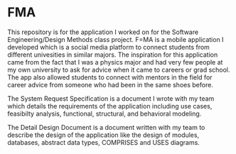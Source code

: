 # FMA

This repository is for the application I worked on for the Software Engineering/Design Methods class project. F=MA is a mobile application I developed which is a social media platform to connect students from different univesities in similar majors. The inspiration for this application came from the fact that I was a physics major and had very few people at my own university to ask for advice when it came to careers or grad school. The app also allowed students to connect with mentors in the field for career advice from someone who had been in the same shoes before. 

The System Request Specification is a document I wrote with my team which details the requirements of the application including use cases, feasibilty analysis, functional, structural, and behavioral modeling.

The Detail Design Document is a document written with my team to describe the design of the application like the design of modules, databases, abstract data types, COMPRISES and USES diagrams. 
